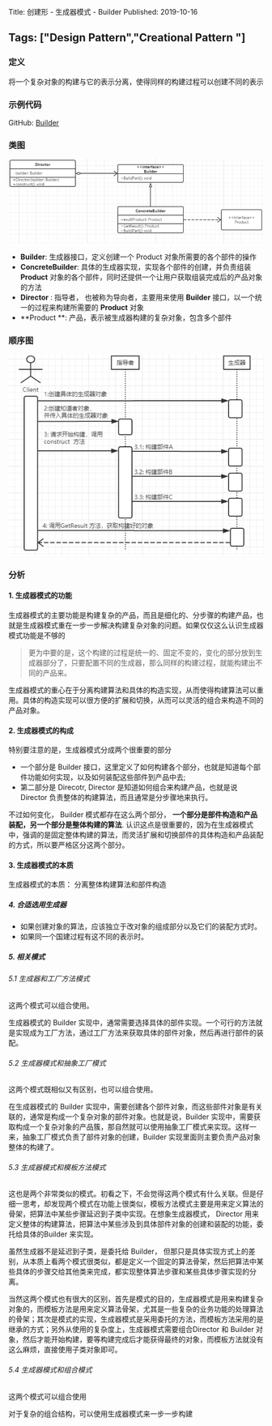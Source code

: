 Title: 创建形 - 生成器模式 - Builder
Published: 2019-10-16

Tags: ["Design Pattern","Creational Pattern "]
---
### 定义
将一个复杂对象的构建与它的表示分离，使得同样的构建过程可以创建不同的表示

### 示例代码
GitHub: [Builder](https://github.com/nightqbk/NK.DesignPattern/tree/master/NK.CreationalPatterns/NK.CreationalPatterns.Builder)

### 类图
![class diagram](../../assets/images/design-patterns/5-1.png)

- **Builder**: 生成器接口，定义创建一个 Product 对象所需要的各个部件的操作
- **ConcreteBuilder**: 具体的生成器实现，实现各个部件的创建，并负责组装 **Product** 对象的各个部件，同时还提供一个让用户获取组装完成后的产品对象的方法
- **Director** : 指导者， 也被称为导向者，主要用来使用 **Builder** 接口，以一个统一的过程来构建所需要的 **Product** 对象
- **Product **: 产品，表示被生成器构建的复杂对象，包含多个部件
### 顺序图
![sequence diagram](../../assets/images/design-patterns/5-2.png)

### 分析

#### 1. 生成器模式的功能

生成器模式的主要功能是构建复杂的产品，而且是细化的、分步骤的构建产品，也就是生成器模式重在一步一步解决构建复杂对象的问题。如果仅仅这么认识生成器模式功能是不够的

> 更为中要的是，这个构建的过程是统一的、固定不变的，变化的部分放到生成器部分了，只要配置不同的生成器，那么同样的构建过程，就能构建出不同的产品来。

生成器模式的重心在于分离构建算法和具体的构造实现，从而使得构建算法可以重用。具体的构造实现可以很方便的扩展和切换，从而可以灵活的组合来构造不同的产品对象。

#### 2. 生成器模式的构成

特别要注意的是，生成器模式分成两个很重要的部分

- 一个部分是 Builder 接口，这里定义了如何构建各个部分，也就是知道每个部件功能如何实现，以及如何装配这些部件到产品中去;
- 第二部分是 Direcotr, Director 是知道如何组合来构建产品，也就是说 Director 负责整体的构建算法，而且通常是分步骤地来执行。

不过如何变化， Builder 模式都存在这么两个部分， **一个部分是部件构造和产品装配，另一个部分是整体构建的算法**. 认识这点是很重要的，因为在生成器模式中，强调的是固定整体构建的算法，而灵活扩展和切换部件的具体构造和产品装配的方式，所以要严格区分这两个部分。

#### 3. 生成器模式的本质

生成器模式的本质： 分离整体构建算法和部件构造

##### 4. 合适选用生成器

- 如果创建对象的算法，应该独立于改对象的组成部分以及它们的装配方式时。
- 如果同一个国建过程有这不同的表示时。

##### 5. 相关模式

###### 5.1 生成器和工厂方法模式

这两个模式可以组合使用。

生成器模式的 Builder 实现中，通常需要选择具体的部件实现。一个可行的方法就是实现成为工厂方法，通过工厂方法来获取具体的部件对象，然后再进行部件的装配。

###### 5.2 生成器模式和抽象工厂模式

这两个模式既相似又有区别，也可以组合使用。

在生成器模式的 Builder 实现中，需要创建各个部件对象，而这些部件对象是有关联的，通常是构成一个复杂对象的部件对象。也就是说，Builder 实现中，需要获取构成一个复杂对象的产品簇，那自然就可以使用抽象工厂模式来实现。这样一来，抽象工厂模式负责了部件对象的创建，Builder 实现里面则主要负责产品对象整体的构建了。

###### 5.3 生成器模式和模板方法模式

这也是两个非常类似的模式。初看之下，不会觉得这两个模式有什么关联。但是仔细一思考，却发现两个模式在功能上很类似，模板方法模式主要是用来定义算法的骨架，把算法中某些步骤延迟到子类中实现。在想象生成器模式， Director 用来定义整体的构建算法，把算法中某些涉及到具体部件对象的创建和装配的功能，委托给具体的Builder 来实现。

虽然生成器不是延迟到子类，是委托给 Builder， 但那只是具体实现方式上的差别，从本质上看两个模式很类似，都是定义一个固定的算法骨架，然后把算法中某些具体的步骤交给其他类来完成，都实现整体算法步骤和某些具体步骤实现的分离。

当然这两个模式也有很大的区别，首先是模式的目的，生成器模式是用来构建复杂对象的，而模板方法是用来定义算法骨架，尤其是一些复杂的业务功能的处理算法的骨架；其次是模式的实现，生成器模式是采用委托的方法，而模板方法采用的是继承的方式；另外从使用的复杂度上，生成器模式需要组合Director 和 Builder 对象，然后才能开始构建，要等构建完成后才能获得最终的对象，而模板方法就没有这么麻烦，直接使用子类对象即可。

###### 5.4 生成器模式和组合模式

这两个模式可以组合使用

对于复杂的组合结构，可以使用生成器模式来一步一步构建








